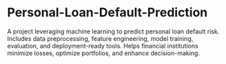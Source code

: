 # Personal-Loan-Default-Prediction
A project leveraging machine learning to predict personal loan default risk. Includes data preprocessing, feature engineering, model training, evaluation, and deployment-ready tools. Helps financial institutions minimize losses, optimize portfolios, and enhance decision-making.
